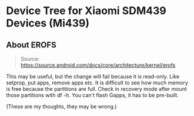# Device Tree for Xiaomi SDM439 Devices (Mi439)

## About EROFS
> Source: https://source.android.com/docs/core/architecture/kernel/erofs

This may be useful, but the change will fail because it is read-only. Like setprop, put apps, remove apps etc.
It is difficult to see how much memory is free because the partitions are full.
Check in recovery mode after mount those partitions with df -h.
You can't flash Gapps, it has to be pre-built.

(These are my thoughts, they may be wrong.)
